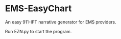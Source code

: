 # EMS-EasyChart
An easy 911-IFT narrative generator for EMS providers.


Run EZN.py to start the program.
